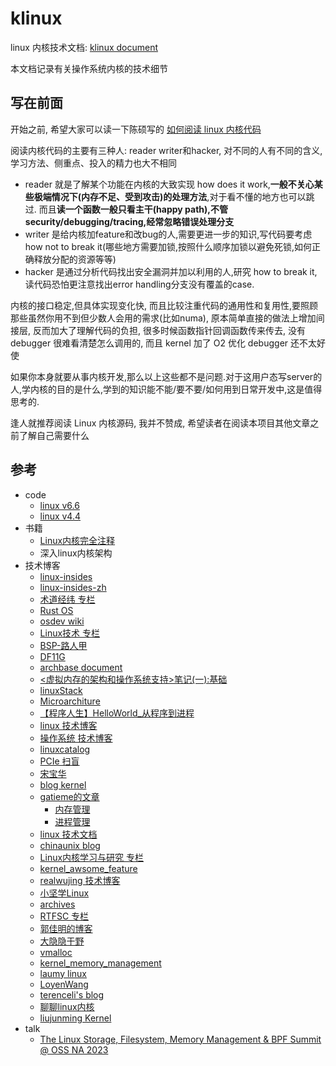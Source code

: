 # klinux

linux 内核技术文档: [klinux document](https://luzhixing12345.github.io/klinux/)

本文档记录有关操作系统内核的技术细节

## 写在前面

开始之前, 希望大家可以读一下陈硕写的 [如何阅读 linux 内核代码](https://www.zhihu.com/question/20541014/answer/93312920)

阅读内核代码的主要有三种人: reader writer和hacker, 对不同的人有不同的含义,学习方法、侧重点、投入的精力也大不相同

- reader 就是了解某个功能在内核的大致实现 how does it work,**一般不关心某些极端情况下(内存不足、受到攻击)的处理方法**,对于看不懂的地方也可以跳过. 而且**读一个函数一般只看主干(happy path),不管 security/debugging/tracing,经常忽略错误处理分支**
- writer 是给内核加feature和改bug的人,需要更进一步的知识,写代码要考虑 how not to break it(哪些地方需要加锁,按照什么顺序加锁以避免死锁,如何正确释放分配的资源等等)
- hacker 是通过分析代码找出安全漏洞并加以利用的人,研究 how to break it,读代码恐怕更注意找出error handling分支没有覆盖的case.

内核的接口稳定,但具体实现变化快, 而且比较注重代码的通用性和复用性,要照顾那些虽然你用不到但少数人会用的需求(比如numa), 原本简单直接的做法上增加间接层, 反而加大了理解代码的负担, 很多时候函数指针回调函数传来传去, 没有 debugger 很难看清楚怎么调用的, 而且 kernel 加了 O2 优化 debugger 还不太好使

如果你本身就要从事内核开发,那么以上这些都不是问题.对于这用户态写server的人,学内核的目的是什么,学到的知识能不能/要不要/如何用到日常开发中,这是值得思考的.

逢人就推荐阅读 Linux 内核源码, 我并不赞成, 希望读者在阅读本项目其他文章之前了解自己需要什么

## 参考

- code
  - [linux v6.6](https://github.com/torvalds/linux/tree/v6.6)
  - [linux v4.4](https://github.com/torvalds/linux/tree/v4.4)
- 书籍
  - [Linux内核完全注释](http://oldlinux.org/download/CLK-5.0-WithCover.pdf)
  - 深入linux内核架构
- 技术博客
  - [linux-insides](https://github.com/0xAX/linux-insides)
  - [linux-insides-zh](https://github.com/MintCN/linux-insides-zh)
  - [术道经纬 专栏](https://www.zhihu.com/column/c_1108400140804726784)
  - [Rust OS](https://os.phil-opp.com/zh-CN/)
  - [osdev wiki](https://wiki.osdev.org/)
  - [Linux技术 专栏](https://www.zhihu.com/column/c_1445694677312245760)
  - [BSP-路人甲](https://www.cnblogs.com/jianhua1992)
  - [DF11G](https://www.cnblogs.com/DF11G)
  - [archbase document](https://foxsen.github.io/archbase/)
  - [<虚拟内存的架构和操作系统支持>笔记(一):基础](https://zhuanlan.zhihu.com/p/587353806)
  - [linuxStack](https://github.com/g0dA/linuxStack)
  - [Microarchiture](https://blog.csdn.net/hit_shaoqi/category_9791833.html)
  - [【程序人生】HelloWorld_从程序到进程](https://blog.csdn.net/huiyeruzhou/article/details/130818548)
  - [linux 技术博客](https://www.junmajinlong.com/tags/Linux/)
  - [操作系统 技术博客](https://www.junmajinlong.com/tags/OS/)
  - [linuxcatalog](https://github.com/zhangjaycee/real_tech/wiki/linuxcatalog)
  - [PCIe 扫盲](http://blog.chinaaet.com/justlxy/p/5100053251)
  - [宋宝华](https://blog.csdn.net/21cnbao?type=blog)
  - [blog kernel](https://kernel.blog.csdn.net/?type=blog)
  - [gatieme的文章](https://www.zhihu.com/people/gatieme/posts)
    - [内存管理](https://kernel.blog.csdn.net/article/details/52384965)
    - [进程管理](https://kernel.blog.csdn.net/article/details/51456569)
  - [linux 技术文档](https://arthurchiao.art/categories/)
  - [chinaunix blog](http://blog.chinaunix.net/uid/23769728.html)
  - [Linux内核学习与研究 专栏](https://www.zhihu.com/column/fishland)
  - [kernel_awsome_feature](https://github.com/0voice/kernel_awsome_feature)
  - [realwujing 技术博客](https://realwujing.github.io/tags/)
  - [小坚学Linux](https://blog.csdn.net/sinat_22338935?type=blog)
  - [archives](https://abcdxyzk.github.io/blog/archives/)
  - [RTFSC 专栏](https://www.zhihu.com/column/c_1470701277923860480)
  - [郭佳明的博客](https://gls.show/categories/)
  - [大隐隐于野](https://blog.csdn.net/weixin_43778179?type=blog)
  - [vmalloc](https://lzz5235.github.io/2015/05/26/vmalloc.html)
  - [kernel_memory_management](https://github.com/luckyq/kernel_memory_management)
  - [laumy linux](https://www.laumy.tech/category/linux)
  - [LoyenWang](https://www.cnblogs.com/LoyenWang/tag/linux/)
  - [terenceli's blog](https://terenceli.github.io/)
  - [聊聊linux内核](https://mp.weixin.qq.com/mp/appmsgalbum?__biz=Mzg2MzU3Mjc3Ng==&action=getalbum&album_id=2559805446807928833&scene=173&from_msgid=2247486879&from_itemidx=1&count=3&nolastread=1#wechat_redirect)
  - [liujunming Kernel](https://liujunming.top/categories/Kernel/)
- talk
  - [The Linux Storage, Filesystem, Memory Management & BPF Summit @ OSS NA 2023](https://www.youtube.com/playlist?list=PLbzoR-pLrL6rlmdpJ3-oMgU_zxc1wAhjS)